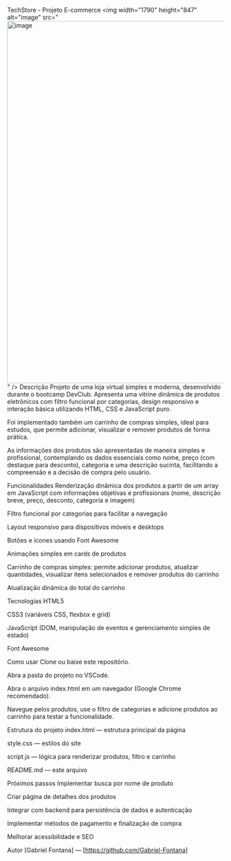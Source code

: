 TechStore - Projeto E-commerce
<img width="1790" height="847" alt="image" src="<img width="1888" height="841" alt="image" src="https://github.com/user-attachments/assets/05992c2e-77f7-484f-8566-918f61e2cef9" />
" />
Descrição
Projeto de uma loja virtual simples e moderna, desenvolvido durante o bootcamp DevClub.
Apresenta uma vitrine dinâmica de produtos eletrônicos com filtro funcional por categorias, design responsivo e interação básica utilizando HTML, CSS e JavaScript puro.

Foi implementado também um carrinho de compras simples, ideal para estudos, que permite adicionar, visualizar e remover produtos de forma prática.

As informações dos produtos são apresentadas de maneira simples e profissional, contemplando os dados essenciais como nome, preço (com destaque para desconto), categoria e uma descrição sucinta, facilitando a compreensão e a decisão de compra pelo usuário.

Funcionalidades
Renderização dinâmica dos produtos a partir de um array em JavaScript com informações objetivas e profissionais (nome, descrição breve, preço, desconto, categoria e imagem)

Filtro funcional por categorias para facilitar a navegação

Layout responsivo para dispositivos móveis e desktops

Botões e ícones usando Font Awesome

Animações simples em cards de produtos

Carrinho de compras simples: permite adicionar produtos, atualizar quantidades, visualizar itens selecionados e remover produtos do carrinho

Atualização dinâmica do total do carrinho

Tecnologias
HTML5

CSS3 (variáveis CSS, flexbox e grid)

JavaScript (DOM, manipulação de eventos e gerenciamento simples de estado)

Font Awesome

Como usar
Clone ou baixe este repositório.

Abra a pasta do projeto no VSCode.

Abra o arquivo index.html em um navegador (Google Chrome recomendado).

Navegue pelos produtos, use o filtro de categorias e adicione produtos ao carrinho para testar a funcionalidade.

Estrutura do projeto
index.html — estrutura principal da página

style.css — estilos do site

script.js — lógica para renderizar produtos, filtro e carrinho

README.md — este arquivo

Próximos passos
Implementar busca por nome de produto

Criar página de detalhes dos produtos

Integrar com backend para persistência de dados e autenticação

Implementar métodos de pagamento e finalização de compra

Melhorar acessibilidade e SEO

Autor
[Gabriel Fontana] — [https://github.com/Gabriel-Fontana]
